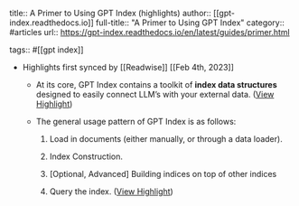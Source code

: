 title:: A Primer to Using GPT Index (highlights)
author:: [[gpt-index.readthedocs.io]]
full-title:: "A Primer to Using GPT Index"
category:: #articles
url:: https://gpt-index.readthedocs.io/en/latest/guides/primer.html

tags:: #[[gpt index]]

- Highlights first synced by [[Readwise]] [[Feb 4th, 2023]]
	- At its core, GPT Index contains a toolkit of **index data structures** designed to easily connect LLM’s with your external data. ([View Highlight](https://read.readwise.io/read/01grdcq5dtwq6vqnv36hg9g8nz))
	- The general usage pattern of GPT Index is as follows:
	  
	  1.  Load in documents (either manually, or through a data loader).
	    
	  2.  Index Construction.
	    
	  3.  [Optional, Advanced] Building indices on top of other indices
	    
	  4.  Query the index. ([View Highlight](https://read.readwise.io/read/01grdcqz802cxe8s3jyrezm7ke))